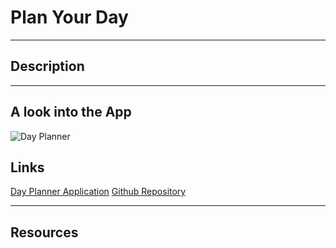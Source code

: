 # Plan Your Day

---

## Description

---

## A look into the App

![Day Planner](./assets/dayplannerapp.jpeg)

## Links

[Day Planner Application](https://jamesosull16.github.io/dayplanner/)
[Github Repository](https://github.com/jamesosull16/dayplanner)

---

## Resources
